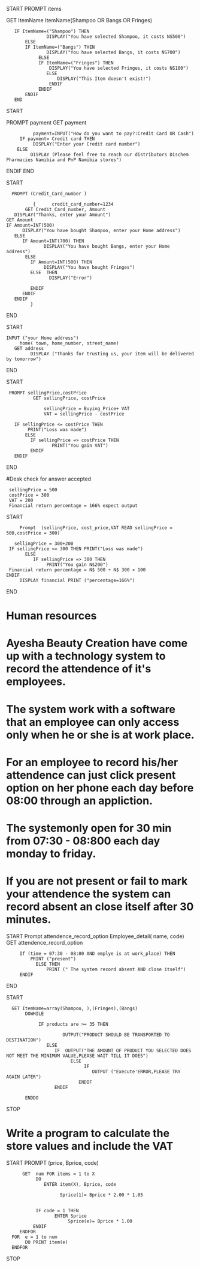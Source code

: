  START PROMPT items

 GET ItemName ItemName(Shampoo OR Bangs OR Fringes) 

       IF ItemName=("Shampoo") THEN 
                   DISPLAY("You have selected Shampoo, it costs NS500") 
           ELSE 
           IF ItemName=("Bangs") THEN 
                   DISPLAY("You have selected Bangs, it costs NS700") 
                ELSE 
                IF ItemName=("Fringes") THEN 
                    DISPLAY("You have selected Fringes, it costs NS100")
                   ELSE
                       DISPLAY("This Item doesn't exist!")
                    ENDIF 
                ENDIF 
           ENDIF 
       END


START

   PROMPT payment 
      GET payment

              payment=INPUT("How do you want to pay?:Credit Card OR Cash")
         IF payment= Credit card THEN 
              DISPLAY("Enter your Credit card number")
        ELSE
             DISPLAY (Please feel free to reach our distributors Dischem Pharmacies Namibia and PnP Namibia stores")
   ENDIF
  END

START

      PROMPT (Credit_Card_number ) 

              {      credit_card_number=1234
           GET Credit_Card_number, Amount
       DISPLAY("Thanks, enter your Amount") 
    GET Amount
    IF Amount=INT(500) 
          DISPLAY("You have bought Shampoo, enter your Home address") 
       ELSE 
          IF Amount=INT(700) THEN 
                  DISPLAY("You have bought Bangs, enter your Home address") 
           ELSE 
             IF Amount=INT(500) THEN
                  DISPLAY("You have bought Fringes")
             ELSE  THEN 
                    DISPLAY("Error")

             ENDIF
          ENDIF
       ENDIF
             } 
END


START

    INPUT ("your Home address")
         home( town, home_number, street_name) 
       GET address 
             DISPLAY ("Thanks for trusting us, your item will be delivered by tomorrow")
END



START

     PROMPT sellingPrice,costPrice 
              GET sellingPrice, costPrice

                  sellingPrice = Buying_Price+ VAT 
                  VAT = sellingPrice - costPrice

       IF sellingPrice <= costPrice THEN 
            PRINT("Loss was made") 
           ELSE 
             IF sellingPrice => costPrice THEN
                     PRINT("You gain VAT")
             ENDIF
       ENDIF
END



#Desk check for answer accepted 

     sellingPrice = 500 
     costPrice = 300
     VAT = 200
     Financial return percentage = 166% expect output

START

         Prompt  (sellingPrice, cost_price,VAT READ sellingPrice = 500,costPrice = 300) 

       sellingPrice = 300+200 
     IF sellingPrice <= 300 THEN PRINT("Loss was made") 
           ELSE 
              IF sellingPrice => 300 THEN
                   PRINT("You gain N$200")
     Financial return percentage = N$ 500 ÷ N$ 300 × 100 
    ENDIF
         DISPLAY financial PRINT ("percentage=166%") 
END




# Human resources


# Ayesha Beauty Creation have come up with a technology system to record the attendence of it's employees. 
# The system work with a software that an employee can only access only when he or she is at work place.
# For an employee to record his/her attendence can just click present option on her phone each day before 08:00 through an appliction.
# The systemonly open for 30 min from 07:30 - 08:800 each day monday to friday.
# If you are not present or fail to mark your attendence the system can record absent an close itself after 30  minutes.

START 
      Prompt attendence_record_option
       Employee_detail( name, code)
        GET attendence_record_option
     
         If (time = 07:30 - 08:00 AND emplye is at work_place) THEN
             PRINT ("present")
               ELSE THEN 
                   PRINT (" The system record absent AND close itself")
         ENDIF
END







START

      GET ItemName=array(Shampoo, ),(Fringes),(Bangs)
           DOWHILE

                IF products are >= 35 THEN

                         OUTPUT("PRODUCT SHOULD BE TRANSPORTED TO DESTINATION")
                   ELSE 
                      IF  OUTPUT("THE AMOUNT OF PRODUCT YOU SELECTED DOES NOT MEET THE MINIMUM VALUE,PLEASE WAIT TILL IT DOES") 
                            ELSE 
                                 IF
                                    OUTPUT ("Execute'ERROR,PLEASE TRY AGAIN LATER") 
                               ENDIF
                      ENDIF

           ENDDO
STOP

# Write a program to calculate the store values and include the VAT 



START 
     PROMPT (price, Bprice, code)

          GET  num FOR items = 1 to X 
               DO 
                  ENTER item(X), Bprice, code 

                        Sprice(1)= Bprice * 2.00 * 1.05


               IF code = 1 THEN 
                      ENTER Sprice
                           Sprice(e)= Bprice * 1.00 
              ENDIF 
         ENDFOR 
      FOR  e = 1 to num 
           DO PRINT item(e) 
      ENDFOR 
STOP

   
   



